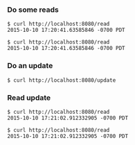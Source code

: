 ### Do some reads

```
$ curl http://localhost:8080/read 
2015-10-10 17:20:41.63585846 -0700 PDT

$ curl http://localhost:8080/read 
2015-10-10 17:20:41.63585846 -0700 PDT
```

### Do an update

```
$ curl http://localhost:8080/update 
```

### Read update

```
$ curl http://localhost:8080/read 
2015-10-10 17:21:02.912332905 -0700 PDT

$ curl http://localhost:8080/read 
2015-10-10 17:21:02.912332905 -0700 PDT
```
